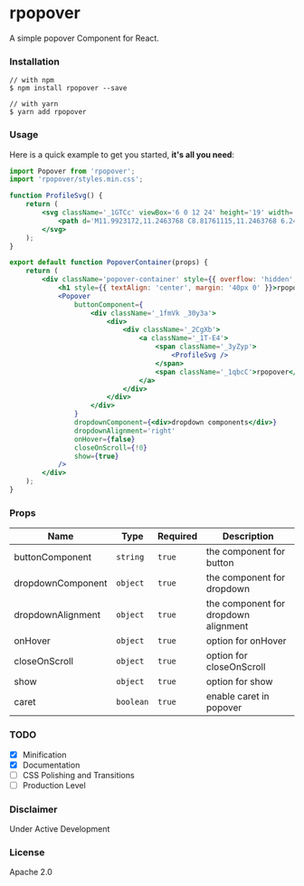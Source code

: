 # rpopover

A simple popover Component for React.

### Installation

```
// with npm
$ npm install rpopover --save

// with yarn
$ yarn add rpopover
```

### Usage

Here is a quick example to get you started, **it's all you need**:

```jsx
import Popover from 'rpopover';
import 'rpopover/styles.min.css';

function ProfileSvg() {
	return (
		<svg className='_1GTCc' viewBox='6 0 12 24' height='19' width='18' fill='#686b78'>
			<path d='M11.9923172,11.2463768 C8.81761115,11.2463768 6.24400341,8.72878961 6.24400341,5.62318841 C6.24400341,2.5175872 8.81761115,0 11.9923172,0 C15.1670232,0 17.740631,2.5175872 17.740631,5.62318841 C17.740631,8.72878961 15.1670232,11.2463768 11.9923172,11.2463768 Z M11.9923172,9.27536232 C14.0542397,9.27536232 15.7257581,7.64022836 15.7257581,5.62318841 C15.7257581,3.60614845 14.0542397,1.97101449 11.9923172,1.97101449 C9.93039471,1.97101449 8.25887628,3.60614845 8.25887628,5.62318841 C8.25887628,7.64022836 9.93039471,9.27536232 11.9923172,9.27536232 Z M24,24 L0,24 L1.21786143,19.7101449 L2.38352552,15.6939891 C2.85911209,14.0398226 4.59284263,12.7536232 6.3530098,12.7536232 L17.6316246,12.7536232 C19.3874139,12.7536232 21.1256928,14.0404157 21.6011089,15.6939891 L22.9903494,20.5259906 C23.0204168,20.63057 23.0450458,20.7352884 23.0641579,20.8398867 L24,24 Z M21.1127477,21.3339312 L21.0851024,21.2122487 C21.0772161,21.1630075 21.0658093,21.1120821 21.0507301,21.0596341 L19.6614896,16.2276325 C19.4305871,15.4245164 18.4851476,14.7246377 17.6316246,14.7246377 L6.3530098,14.7246377 C5.4959645,14.7246377 4.55444948,15.4231177 4.32314478,16.2276325 L2.75521062,21.6811594 L2.65068631,22.0289855 L21.3185825,22.0289855 L21.1127477,21.3339312 Z' />
		</svg>
	);
}

export default function PopoverContainer(props) {
	return (
		<div className='popover-container' style={{ overflow: 'hidden', height: '400px' }}>
			<h1 style={{ textAlign: 'center', margin: '40px 0' }}>rpopover</h1>
			<Popover
				buttonComponent={
					<div className='_1fmVk _30y3a'>
						<div>
							<div className='_2CgXb'>
								<a className='_1T-E4'>
									<span className='_3yZyp'>
										<ProfileSvg />
									</span>
									<span className='_1qbcC'>rpopover</span>
								</a>
							</div>
						</div>
					</div>
				}
				dropdownComponent={<div>dropdown components</div>}
				dropdownAlignment='right'
				onHover={false}
				closeOnScroll={!0}
				show={true}
			/>
		</div>
	);
}
```

### Props

| Name              | Type      | Required | Description                          |
| ----------------- | --------- | -------- | ------------------------------------ |
| buttonComponent   | `string`  | `true`   | the component for button             |
| dropdownComponent | `object`  | `true`   | the component for dropdown           |
| dropdownAlignment | `object`  | `true`   | the component for dropdown alignment |
| onHover           | `object`  | `true`   | option for onHover                   |
| closeOnScroll     | `object`  | `true`   | option for closeOnScroll             |
| show              | `object`  | `true`   | option for show                      |
| caret             | `boolean` | `true`   | enable caret in popover              |

### TODO

-   [x] Minification
-   [x] Documentation
-   [ ] CSS Polishing and Transitions
-   [ ] Production Level

### Disclaimer

Under Active Development

### License

Apache 2.0
